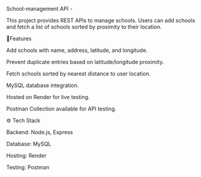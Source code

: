 School-management API - 

This project provides REST APIs to manage schools.
Users can add schools and fetch a list of schools sorted by proximity to their location.

🚀Features

   Add schools with name, address, latitude, and longitude.

   Prevent duplicate entries based on latitude/longitude proximity.

   Fetch schools sorted by nearest distance to user location.

   MySQL database integration.

   Hosted on Render for live testing.

   Postman Collection available for API testing.
   
⚙️ Tech Stack

   Backend: Node.js, Express

   Database: MySQL

   Hosting: Render

   Testing: Postman
